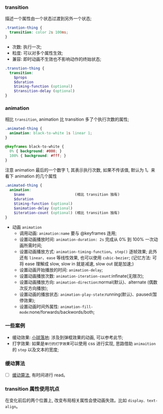 ### transition

描述一个属性由一个状态过渡到另外一个状态;

```css
.trantion-thing {
  transition: color 2s 100ms;
}
```

* 次数: 执行一次;
* 粒度: 可以对多个属性生效;
* 兼容: 即时动画不生效也不影响动作的终始状态;

```scss
.transtion-thing {
  transition:
    $props
    $duration
    $timing-function (optional)
    $transition-delay (optional)
}
```

### animation

相比 `transition`, animation 比 transition 多了个执行次数的属性;

```css
.animated-thing {
  animation: black-to-white 1s linear 1;
}

@keyframes black-to-white {
  0% { background: #000; }
  100% { background: #fff; }
}
```

注意 animation 最后的一个数字 1, 其表示执行次数, 如果不传该值, 默认为 1。来看下 animation 的几个属性

```scss
.animated-thing {
  animation:
    $name                       (相比 transition 独有)
    $duration
    $timing-function (optional)
    $animation-delay (optional)
    $iteration-count (optional) (相比 transition 独有)
}
```

* 动画 `animation`
  * 调用动画: `animation:name` 要与 @keyframes 连用;
  * 设置动画播放时间: `animation-duration: 2s`   完成从 0% 到 100% 一次动画所需时间;
  * 设置动画播放方式: `animation-timing-function`。`step()` 逐帧效果; 此外还有 `linear`、`ease` 等线性效果, 也可以使用 `cubic-bezier`; (记忆方法: 可将 ease 理解成 slow, slow in 就是减速, slow out 就是加速;)
  * 设置动画开始播放的时间: `animation-delay`;
  * 设置动画播放次数: `animation-iteration-count`:infinate(无限次);
  * 设置动画播放方向: `animation-direction`:normal(默认)、alternate (偶数次反方向播放);
  * 设置动画的播放状态: `animation-play-state`:running(默认)、paused(暂停效果);
  * 设置动画时间外属性: `animation-fill-mode`:none/forwards/backwords/both;

### 一些案例

* 缓动效果: [小球落地](https://codepen.io/MuYunyun/pen/EMmNZN): 涉及到弹框效果的动画, 可以参考此节;
* 打字效果: 如果是`单行的打字效果`可以使用 css 进行实现, 思路借助 `animaition` 的 `step` 以及文本的宽度;

### 缓动算法

- [ ] [缓动算法](https://www.zhangxinxu.com/wordpress/2017/01/share-a-animation-algorithm-js/), 有时间进行 read。

### transition 属性使用坑点

在变化前后的两个位置上, 改变布局相关属性会使动画失效。比如 `display、text-align`。